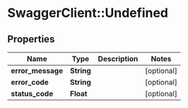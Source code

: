 # SwaggerClient::Undefined

## Properties
Name | Type | Description | Notes
------------ | ------------- | ------------- | -------------
**error_message** | **String** |  | [optional] 
**error_code** | **String** |  | [optional] 
**status_code** | **Float** |  | [optional] 


